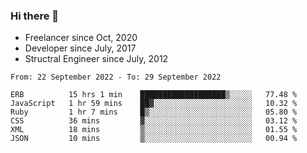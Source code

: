 ### Hi there 👋

- Freelancer since Oct, 2020
- Developer since July, 2017
- Structral Engineer since July, 2012

<!--START_SECTION:waka-->

```text
From: 22 September 2022 - To: 29 September 2022

ERB          15 hrs 1 min    ███████████████████▒░░░░░   77.48 %
JavaScript   1 hr 59 mins    ██▓░░░░░░░░░░░░░░░░░░░░░░   10.32 %
Ruby         1 hr 7 mins     █▒░░░░░░░░░░░░░░░░░░░░░░░   05.80 %
CSS          36 mins         ▓░░░░░░░░░░░░░░░░░░░░░░░░   03.12 %
XML          18 mins         ▒░░░░░░░░░░░░░░░░░░░░░░░░   01.55 %
JSON         10 mins         ▒░░░░░░░░░░░░░░░░░░░░░░░░   00.94 %
```

<!--END_SECTION:waka-->

